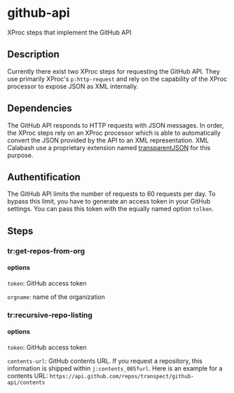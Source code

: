 # github-api
XProc steps that implement the GitHub API

## Description

Currently there exist two XProc steps for requesting the GitHub API. They use primarily XProc's `p:http-request` and rely on the capability of the XProc processor to expose JSON as XML internally. 

## Dependencies

The GitHub API responds to HTTP requests with JSON messages. In order, the XProc steps rely on an XProc processor which is able to automatically convert the JSON provided by the API to an XML representation. XML Calabash use a proprietary extension named [transparentJSON](xmlcalabash.com/docs/reference/langext.html#ext.transparent-json) for this purpose.

## Authentification

The GitHub API limits the number of requests to 60 requests per day. To bypass this limit, you have to generate an access token in your GitHub settings. You can pass this token with the equally named option `tolken`.

## Steps

### tr:get-repos-from-org

#### options 

`token`: GitHub access token

`orgname`: name of the organization

### tr:recursive-repo-listing

#### options 

`token`: GitHub access token

`contents-url`: GitHub contents URL. If you request a repository, this information is shipped within `j:contents_005furl`. Here is an example for a contents URL: `https://api.github.com/repos/transpect/github-api/contents`
